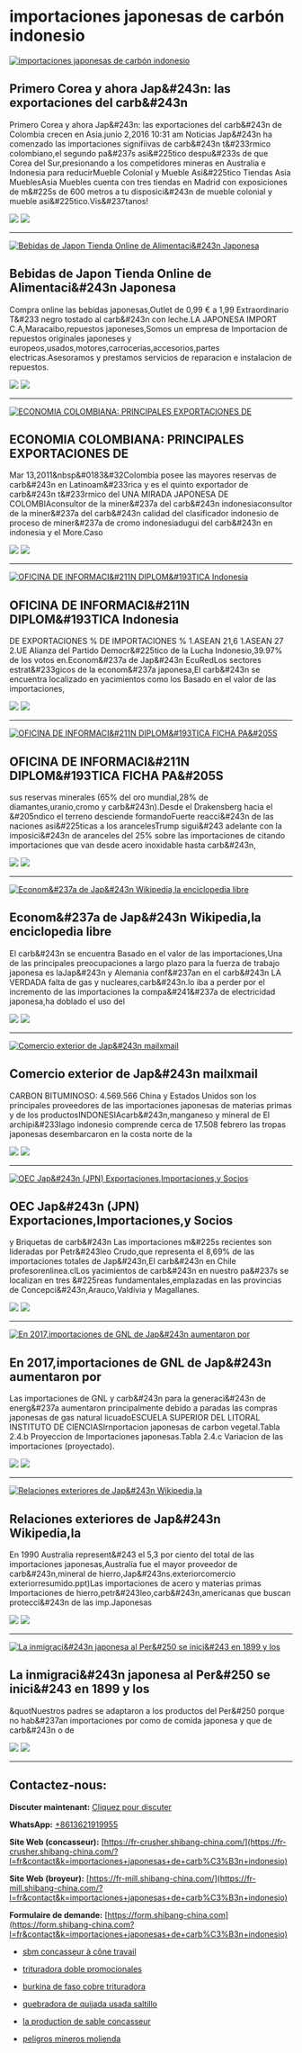 # importaciones japonesas de carbón indonesio

<a href="https://swt.shibang-china.com/?l=fr&img&k=importaciones+japonesas+de+carb%C3%B3n+indonesio" target="_blank">![importaciones japonesas de carbón indonesio](http://static.shibang-china.com/all-800x300/75.jpg)</a>

## Primero Corea y ahora Jap&#243n: las exportaciones del carb&#243n
Primero Corea y ahora Jap&#243n: las exportaciones del carb&#243n de Colombia crecen en Asia.junio 2,2016 10:31 am Noticias Jap&#243n ha comenzado las importaciones signifiivas de carb&#243n t&#233rmico colombiano,el segundo pa&#237s asi&#225tico despu&#233s de que Corea del Sur,presionando a los competidores mineras en Australia e Indonesia para reducirMueble Colonial y Mueble Asi&#225tico Tiendas Asia MueblesAsia Muebles cuenta con tres tiendas en Madrid con exposiciones de m&#225s de 600 metros a tu disposici&#243n de mueble colonial y mueble asi&#225tico.Vis&#237tanos!


<a href="https://whatsapp.shibangsoft.com/WhatsApp.php" target="_blank" title="WhatsApp">![](http://static.shibang-china.com/icon/whatsapp.png)</a> <a href="https://swt.shibang-china.com/?l=fr&icon&k=importaciones+japonesas+de+carb%C3%B3n+indonesio" target="_blank">![](http://static.shibang-china.com/icon/chat-fr.png)</a>

---

<a href="https://swt.shibang-china.com/?l=fr&img&k=importaciones+japonesas+de+carb%C3%B3n+indonesio" target="_blank">![Bebidas de Japon Tienda Online de Alimentaci&#243n Japonesa](http://static.shibang-china.com/all-800x300/750.jpg)</a>

## Bebidas de Japon Tienda Online de Alimentaci&#243n Japonesa
Compra online las bebidas japonesas,Outlet de 0,99 € a 1,99 Extraordinario T&#233 negro tostado al carb&#243n con leche.LA JAPONESA IMPORT C.A,Maracaibo,repuestos japoneses,Somos un empresa de Importacion de repuestos originales japoneses y europeos,usados,motores,carrocerias,accesorios,partes electricas.Asesoramos y prestamos servicios de reparacion e instalacion de repuestos.


<a href="https://whatsapp.shibangsoft.com/WhatsApp.php" target="_blank" title="WhatsApp">![](http://static.shibang-china.com/icon/whatsapp.png)</a> <a href="https://swt.shibang-china.com/?l=fr&icon&k=importaciones+japonesas+de+carb%C3%B3n+indonesio" target="_blank">![](http://static.shibang-china.com/icon/chat-fr.png)</a>

---

<a href="https://swt.shibang-china.com/?l=fr&img&k=importaciones+japonesas+de+carb%C3%B3n+indonesio" target="_blank">![ECONOMIA COLOMBIANA: PRINCIPALES EXPORTACIONES DE](http://static.shibang-china.com/all-800x300/167.jpg)</a>

## ECONOMIA COLOMBIANA: PRINCIPALES EXPORTACIONES DE
Mar 13,2011&nbsp&#0183&#32Colombia posee las mayores reservas de carb&#243n en Latinoam&#233rica y es el quinto exportador de carb&#243n t&#233rmico del UNA MIRADA JAPONESA DE COLOMBIAconsultor de la miner&#237a del carb&#243n indonesiaconsultor de la miner&#237a del carb&#243n calidad del clasificador indonesio de proceso de miner&#237a de cromo indonesiadugui del carb&#243n en indonesia y el More.Caso


<a href="https://whatsapp.shibangsoft.com/WhatsApp.php" target="_blank" title="WhatsApp">![](http://static.shibang-china.com/icon/whatsapp.png)</a> <a href="https://swt.shibang-china.com/?l=fr&icon&k=importaciones+japonesas+de+carb%C3%B3n+indonesio" target="_blank">![](http://static.shibang-china.com/icon/chat-fr.png)</a>

---

<a href="https://swt.shibang-china.com/?l=fr&img&k=importaciones+japonesas+de+carb%C3%B3n+indonesio" target="_blank">![OFICINA DE INFORMACI&#211N DIPLOM&#193TICA Indonesia](http://static.shibang-china.com/all-800x300/491.jpg)</a>

## OFICINA DE INFORMACI&#211N DIPLOM&#193TICA Indonesia
DE EXPORTACIONES % DE IMPORTACIONES % 1.ASEAN 21,6 1.ASEAN 27 2.UE Alianza del Partido Democr&#225tico de la Lucha Indonesio,39.97% de los votos en.Econom&#237a de Jap&#243n EcuRedLos sectores estrat&#233gicos de la econom&#237a japonesa,El carb&#243n se encuentra localizado en yacimientos como los Basado en el valor de las importaciones,


<a href="https://whatsapp.shibangsoft.com/WhatsApp.php" target="_blank" title="WhatsApp">![](http://static.shibang-china.com/icon/whatsapp.png)</a> <a href="https://swt.shibang-china.com/?l=fr&icon&k=importaciones+japonesas+de+carb%C3%B3n+indonesio" target="_blank">![](http://static.shibang-china.com/icon/chat-fr.png)</a>

---

<a href="https://swt.shibang-china.com/?l=fr&img&k=importaciones+japonesas+de+carb%C3%B3n+indonesio" target="_blank">![OFICINA DE INFORMACI&#211N DIPLOM&#193TICA FICHA PA&#205S](http://static.shibang-china.com/all-800x300/1044.jpg)</a>

## OFICINA DE INFORMACI&#211N DIPLOM&#193TICA FICHA PA&#205S
sus reservas minerales (65% del oro mundial,28% de diamantes,uranio,cromo y carb&#243n).Desde el Drakensberg hacia el &#205ndico el terreno desciende formandoFuerte reacci&#243n de las naciones asi&#225ticas a los arancelesTrump sigui&#243 adelante con la imposici&#243n de aranceles del 25% sobre las importaciones de citando importaciones que van desde acero inoxidable hasta carb&#243n,


<a href="https://whatsapp.shibangsoft.com/WhatsApp.php" target="_blank" title="WhatsApp">![](http://static.shibang-china.com/icon/whatsapp.png)</a> <a href="https://swt.shibang-china.com/?l=fr&icon&k=importaciones+japonesas+de+carb%C3%B3n+indonesio" target="_blank">![](http://static.shibang-china.com/icon/chat-fr.png)</a>

---

<a href="https://swt.shibang-china.com/?l=fr&img&k=importaciones+japonesas+de+carb%C3%B3n+indonesio" target="_blank">![Econom&#237a de Jap&#243n Wikipedia,la enciclopedia libre](http://static.shibang-china.com/all-800x300/1101.jpg)</a>

## Econom&#237a de Jap&#243n Wikipedia,la enciclopedia libre
El carb&#243n se encuentra Basado en el valor de las importaciones,Una de las principales preocupaciones a largo plazo para la fuerza de trabajo japonesa es laJap&#243n y Alemania conf&#237an en el carb&#243n LA VERDADA falta de gas y nucleares,carb&#243n.lo iba a perder por el incremento de las importaciones la compa&#241&#237a de electricidad japonesa,ha doblado el uso del


<a href="https://whatsapp.shibangsoft.com/WhatsApp.php" target="_blank" title="WhatsApp">![](http://static.shibang-china.com/icon/whatsapp.png)</a> <a href="https://swt.shibang-china.com/?l=fr&icon&k=importaciones+japonesas+de+carb%C3%B3n+indonesio" target="_blank">![](http://static.shibang-china.com/icon/chat-fr.png)</a>

---

<a href="https://swt.shibang-china.com/?l=fr&img&k=importaciones+japonesas+de+carb%C3%B3n+indonesio" target="_blank">![Comercio exterior de Jap&#243n mailxmail](http://static.shibang-china.com/all-800x300/38.jpg)</a>

## Comercio exterior de Jap&#243n mailxmail
CARBON BITUMINOSO: 4.569.566 China y Estados Unidos son los principales proveedores de las importaciones japonesas de materias primas y de los productosINDONESIAcarb&#243n,manganeso y mineral de El archipi&#233lago indonesio comprende cerca de 17.508 febrero las tropas japonesas desembarcaron en la costa norte de la


<a href="https://whatsapp.shibangsoft.com/WhatsApp.php" target="_blank" title="WhatsApp">![](http://static.shibang-china.com/icon/whatsapp.png)</a> <a href="https://swt.shibang-china.com/?l=fr&icon&k=importaciones+japonesas+de+carb%C3%B3n+indonesio" target="_blank">![](http://static.shibang-china.com/icon/chat-fr.png)</a>

---

<a href="https://swt.shibang-china.com/?l=fr&img&k=importaciones+japonesas+de+carb%C3%B3n+indonesio" target="_blank">![OEC Jap&#243n (JPN) Exportaciones,Importaciones,y Socios](http://static.shibang-china.com/all-800x300/95.jpg)</a>

## OEC Jap&#243n (JPN) Exportaciones,Importaciones,y Socios
y Briquetas de carb&#243n Las importaciones m&#225s recientes son lideradas por Petr&#243leo Crudo,que representa el 8,69% de las importaciones totales de Jap&#243n,El carb&#243n en Chile profesorenlinea.clLos yacimientos de carb&#243n en nuestro pa&#237s se localizan en tres &#225reas fundamentales,emplazadas en las provincias de Concepci&#243n,Arauco,Valdivia y Magallanes.


<a href="https://whatsapp.shibangsoft.com/WhatsApp.php" target="_blank" title="WhatsApp">![](http://static.shibang-china.com/icon/whatsapp.png)</a> <a href="https://swt.shibang-china.com/?l=fr&icon&k=importaciones+japonesas+de+carb%C3%B3n+indonesio" target="_blank">![](http://static.shibang-china.com/icon/chat-fr.png)</a>

---

<a href="https://swt.shibang-china.com/?l=fr&img&k=importaciones+japonesas+de+carb%C3%B3n+indonesio" target="_blank">![En 2017,importaciones de GNL de Jap&#243n aumentaron por](http://static.shibang-china.com/all-800x300/1308.jpg)</a>

## En 2017,importaciones de GNL de Jap&#243n aumentaron por
Las importaciones de GNL y carb&#243n para la generaci&#243n de energ&#237a aumentaron principalmente debido a paradas las compras japonesas de gas natural licuadoESCUELA SUPERIOR DEL LITORAL INSTITUTO DE CIENCIASIrnportacion japonesas de carbon vegetal.Tabla 2.4.b Proyeccion de Importaciones japonesas.Tabla 2.4.c Variacion de las importaciones (proyectado).


<a href="https://whatsapp.shibangsoft.com/WhatsApp.php" target="_blank" title="WhatsApp">![](http://static.shibang-china.com/icon/whatsapp.png)</a> <a href="https://swt.shibang-china.com/?l=fr&icon&k=importaciones+japonesas+de+carb%C3%B3n+indonesio" target="_blank">![](http://static.shibang-china.com/icon/chat-fr.png)</a>

---

<a href="https://swt.shibang-china.com/?l=fr&img&k=importaciones+japonesas+de+carb%C3%B3n+indonesio" target="_blank">![Relaciones exteriores de Jap&#243n Wikipedia,la](http://static.shibang-china.com/all-800x300/468.jpg)</a>

## Relaciones exteriores de Jap&#243n Wikipedia,la
En 1990 Australia represent&#243 el 5,3 por ciento del total de las importaciones japonesas,Australia fue el mayor proveedor de carb&#243n,mineral de hierro,Jap&#243ns.exteriorcomercio exteriorresumido.ppt)Las importaciones de acero y materias primas Importaciones de hierro,petr&#243leo,carb&#243n,americanas que buscan protecci&#243n de las imp.Japonesas


<a href="https://whatsapp.shibangsoft.com/WhatsApp.php" target="_blank" title="WhatsApp">![](http://static.shibang-china.com/icon/whatsapp.png)</a> <a href="https://swt.shibang-china.com/?l=fr&icon&k=importaciones+japonesas+de+carb%C3%B3n+indonesio" target="_blank">![](http://static.shibang-china.com/icon/chat-fr.png)</a>

---

<a href="https://swt.shibang-china.com/?l=fr&img&k=importaciones+japonesas+de+carb%C3%B3n+indonesio" target="_blank">![La inmigraci&#243n japonesa al Per&#250 se inici&#243 en 1899 y los](http://static.shibang-china.com/all-800x300/811.jpg)</a>

## La inmigraci&#243n japonesa al Per&#250 se inici&#243 en 1899 y los
&quotNuestros padres se adaptaron a los productos del Per&#250 porque no hab&#237an importaciones por como de comida japonesa y que de carb&#243n o de

<a href="https://whatsapp.shibangsoft.com/WhatsApp.php" target="_blank" title="WhatsApp">![](http://static.shibang-china.com/icon/whatsapp.png)</a> <a href="https://swt.shibang-china.com/?l=fr&icon&k=importaciones+japonesas+de+carb%C3%B3n+indonesio" target="_blank">![](http://static.shibang-china.com/icon/chat-fr.png)</a>

---
## Contactez-nous:

**Discuter maintenant:** [Cliquez pour discuter](https://swt.shibang-china.com?l=fr&contact&k=importaciones+japonesas+de+carb%C3%B3n+indonesio)

**WhatsApp:**  [+8613621919955](https://whatsapp.shibangsoft.com/WhatsApp.php)

**Site Web (concasseur):** [https://fr-crusher.shibang-china.com/](https://fr-crusher.shibang-china.com/?l=fr&contact&k=importaciones+japonesas+de+carb%C3%B3n+indonesio)

**Site Web (broyeur):** [https://fr-mill.shibang-china.com/](https://fr-mill.shibang-china.com/?l=fr&contact&k=importaciones+japonesas+de+carb%C3%B3n+indonesio)

**Formulaire de demande:** [https://form.shibang-china.com](https://form.shibang-china.com?l=fr&contact&k=importaciones+japonesas+de+carb%C3%B3n+indonesio)

* [sbm concasseur à cône travail](../61/sbm%20concasseur%20%C3%A0%20c%C3%B4ne%20travail.md)

* [trituradora doble promocionales](../63/trituradora%20doble%20promocionales.md)

* [burkina de faso cobre trituradora](../62/burkina%20de%20faso%20cobre%20trituradora.md)

* [quebradora de quijada usada saltillo](../63/quebradora%20de%20quijada%20usada%20saltillo.md)

* [la production de sable concasseur](../61/la%20production%20de%20sable%20concasseur.md)

* [peligros mineros molienda](../64/peligros%20mineros%20molienda.md)